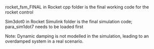 rocket_fsm_FINAL in Rocket cpp folder is the final working code for the rocket control

Sim3dot0 in Rocket Simulink folder is the final simulation code; para_sim1dot7 needs to be loaded first

Note: Dynamic damping is not modelled in the simulation, leading to an overdamped system in a real scenario.